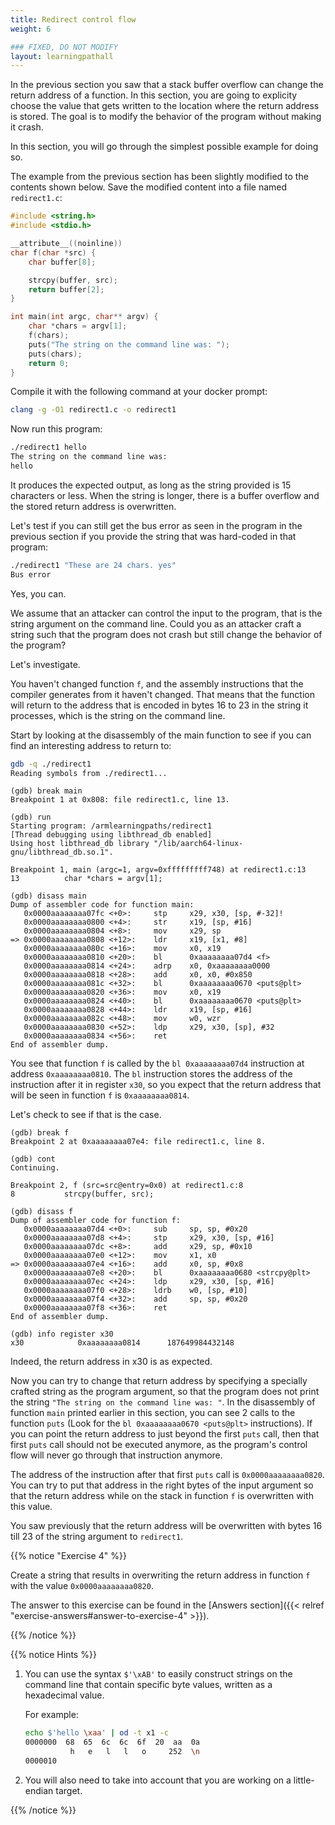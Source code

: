 ```yaml
---
title: Redirect control flow 
weight: 6

### FIXED, DO NOT MODIFY
layout: learningpathall
---
```


In the previous section you saw that a stack buffer overflow can change the return address of a function. In this section, you are going to explicity choose the value that gets written to the location where the return address is stored. The goal is to modify the behavior of the program without making it crash.

In this section, you will go through the simplest possible example for doing so.

The example from the previous section has been slightly modified to the contents shown below. Save the modified content into a file named `redirect1.c`:

```C
#include <string.h>
#include <stdio.h>

__attribute__((noinline))
char f(char *src) {
    char buffer[8];

    strcpy(buffer, src);
    return buffer[2];
}

int main(int argc, char** argv) {
    char *chars = argv[1];
    f(chars);
    puts("The string on the command line was: ");
    puts(chars);
    return 0;
}
```

Compile it with the following command at your docker prompt:

```bash { command_line="root@7a8fb34f810e:/armlearningpaths|2-3" }
clang -g -O1 redirect1.c -o redirect1
```

Now run this program:
```bash { command_line="root@7a8fb34f810e:/armlearningpaths|2-3" }
./redirect1 hello
The string on the command line was:
hello
```

It produces the expected output, as long as the string provided is 15 characters
or less. When the string is longer, there is a buffer overflow and the stored return address is overwritten.

Let's test if you can still get the bus error as seen in the program in the previous
section if you provide the string that was hard-coded in that program:

```bash { command_line="root@7a8fb34f810e:/armlearningpaths|2-30" }
./redirect1 "These are 24 chars. yes"
Bus error
```
Yes, you can.

We assume that an attacker can control the input to the program, that is the string
argument on the command line. Could you as an attacker craft a string such that
the program does not crash but still change the behavior of the program?

Let's investigate.

You haven't changed function `f`, and the assembly instructions that the compiler
generates from it haven't changed. That means that the function will return to
the address that is encoded in bytes 16 to 23 in the string it processes, which
is the string on the command line.

Start by looking at the disassembly of the main function to see if you can find an
interesting address to return to:

```bash { command_line="root@7a8fb34f810e:/armlearningpaths|2-30" }
gdb -q ./redirect1
Reading symbols from ./redirect1...
```

```text { output_lines = "2-30" }
(gdb) break main
Breakpoint 1 at 0x808: file redirect1.c, line 13.
```

```text { output_lines = "2-30" }
(gdb) run
Starting program: /armlearningpaths/redirect1
[Thread debugging using libthread_db enabled]
Using host libthread_db library "/lib/aarch64-linux-gnu/libthread_db.so.1".

Breakpoint 1, main (argc=1, argv=0xfffffffff748) at redirect1.c:13
13          char *chars = argv[1];
```

```text { output_lines = "2-30" }
(gdb) disass main
Dump of assembler code for function main:
   0x0000aaaaaaaa07fc <+0>:     stp     x29, x30, [sp, #-32]!
   0x0000aaaaaaaa0800 <+4>:     str     x19, [sp, #16]
   0x0000aaaaaaaa0804 <+8>:     mov     x29, sp
=> 0x0000aaaaaaaa0808 <+12>:    ldr     x19, [x1, #8]
   0x0000aaaaaaaa080c <+16>:    mov     x0, x19
   0x0000aaaaaaaa0810 <+20>:    bl      0xaaaaaaaa07d4 <f>
   0x0000aaaaaaaa0814 <+24>:    adrp    x0, 0xaaaaaaaa0000
   0x0000aaaaaaaa0818 <+28>:    add     x0, x0, #0x850
   0x0000aaaaaaaa081c <+32>:    bl      0xaaaaaaaa0670 <puts@plt>
   0x0000aaaaaaaa0820 <+36>:    mov     x0, x19
   0x0000aaaaaaaa0824 <+40>:    bl      0xaaaaaaaa0670 <puts@plt>
   0x0000aaaaaaaa0828 <+44>:    ldr     x19, [sp, #16]
   0x0000aaaaaaaa082c <+48>:    mov     w0, wzr
   0x0000aaaaaaaa0830 <+52>:    ldp     x29, x30, [sp], #32
   0x0000aaaaaaaa0834 <+56>:    ret
End of assembler dump.
```

You see that function `f` is called by the `bl 0xaaaaaaaa07d4` instruction at address
`0xaaaaaaaa0810`. The `bl` instruction stores the address of the instruction
after it in register `x30`, so you expect that the return address that will be
seen in function `f` is `0xaaaaaaaa0814`.

Let's check to see if that is the case.

```text { output_lines = "2-30" }
(gdb) break f
Breakpoint 2 at 0xaaaaaaaa07e4: file redirect1.c, line 8.
```

```text { output_lines = "2-30" }
(gdb) cont
Continuing.

Breakpoint 2, f (src=src@entry=0x0) at redirect1.c:8
8           strcpy(buffer, src);
```

```text { output_lines = "2-30" }
(gdb) disass f
Dump of assembler code for function f:
   0x0000aaaaaaaa07d4 <+0>:     sub     sp, sp, #0x20
   0x0000aaaaaaaa07d8 <+4>:     stp     x29, x30, [sp, #16]
   0x0000aaaaaaaa07dc <+8>:     add     x29, sp, #0x10
   0x0000aaaaaaaa07e0 <+12>:    mov     x1, x0
=> 0x0000aaaaaaaa07e4 <+16>:    add     x0, sp, #0x8
   0x0000aaaaaaaa07e8 <+20>:    bl      0xaaaaaaaa0680 <strcpy@plt>
   0x0000aaaaaaaa07ec <+24>:    ldp     x29, x30, [sp, #16]
   0x0000aaaaaaaa07f0 <+28>:    ldrb    w0, [sp, #10]
   0x0000aaaaaaaa07f4 <+32>:    add     sp, sp, #0x20
   0x0000aaaaaaaa07f8 <+36>:    ret
End of assembler dump.
```

```text { output_lines = "2-30" }
(gdb) info register x30
x30            0xaaaaaaaa0814      187649984432148
```

Indeed, the return address in x30 is as expected.

Now you can try to change that return address by specifying a specially crafted string
as the program argument, so that the program does not print the string
`"The string on the command line was: "`. In the disassembly
of function `main` printed earlier in this section, you can see 2 calls to the
function `puts` (Look for the `bl 0xaaaaaaaa0670 <puts@plt>` instructions).
If you can point the return address to just beyond the first `puts` call, then
that first `puts` call should not be executed anymore, as the program's control
flow will never go through that instruction anymore.

The address of the instruction after that first `puts` call is
`0x0000aaaaaaaa0820`. You can try to put that address in the right bytes of the input
argument so that the return address while on the stack in function `f` is
overwritten with this value.

You saw previously that the return address will be overwritten with bytes 16 till 23 of the string argument to `redirect1`.

{{% notice "Exercise 4" %}}

Create a string that results in overwriting the return address in function `f`
with the value `0x0000aaaaaaaa0820`.

The answer to this exercise can be found in the [Answers section]({{< relref
"exercise-answers#answer-to-exercise-4" >}}).

{{% /notice %}}

{{% notice Hints %}}

1. You can use the syntax `$'\xAB'` to easily construct strings on the command
   line that contain specific byte values, written as a hexadecimal value.

   For example:
   ```bash { command_line="root@7a8fb34f810e:/armlearningpaths|2-30" }
   echo $'hello \xaa' | od -t x1 -c
   0000000  68  65  6c  6c  6f  20  aa  0a
             h   e   l   l   o     252  \n
   0000010
   ```

2. You will also need to take into account that you are working on a
   little-endian target.

{{% /notice %}}
